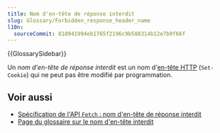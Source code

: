 ```yaml
---
title: Nom d'en-tête de réponse interdit
slug: Glossary/Forbidden_response_header_name
l10n:
  sourceCommit: 818941994eb1765f2196c9b588314b12e7b9f66f
---
```


{{GlossarySidebar}}

Un _nom d'en-tête de réponse interdit_ est un nom d'[en-tête HTTP](/fr/docs/Web/HTTP/Reference/Headers) (`Set-Cookie`) qui ne peut pas être modifié par programmation.

## Voir aussi

- [Spécification de l'API `Fetch`&nbsp;: nom d'en-tête de réponse interdit](https://fetch.spec.whatwg.org/#forbidden-response-header-name)
- [Page du glossaire sur le nom d'en-tête interdit](/fr/docs/Glossary/Forbidden_request_header)
